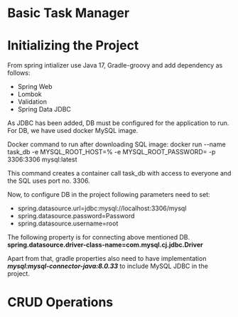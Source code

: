 # Basic Task Manager

# Initializing the Project

From spring intializer use Java 17, Gradle-groovy and add dependency as follows:

* Spring Web
* Lombok
* Validation
* Spring Data JDBC

As JDBC has been added, DB must be configured for the application to run. For DB, we have used docker MySQL image.

Docker command to run after downloading SQL image:
docker run --name task_db -e MYSQL_ROOT_HOST=% -e MYSQL_ROOT_PASSWORD=<Password> -p 3306:3306 mysql:latest

This command creates a container call task_db with access to everyone and the SQL uses port no. 3306. 

Now, to configure DB in the project following parameters need to set:
* spring.datasource.url=jdbc:mysql://localhost:3306/mysql
* spring.datasource.password=Password
* spring.datasource.username=root

The following property is for connecting above mentioned DB.
**spring.datasource.driver-class-name=com.mysql.cj.jdbc.Driver**

Apart from that, gradle properties also need to have implementation _**mysql:mysql-connector-java:8.0.33**_ to include MySQL JDBC in the project.

# CRUD Operations

